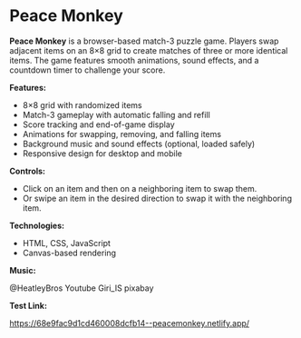 # Peace Monkey

**Peace Monkey** is a browser-based match-3 puzzle game. Players swap adjacent items on an 8×8 grid to create matches of three or more identical items. The game features smooth animations, sound effects, and a countdown timer to challenge your score.

**Features:**

* 8×8 grid with randomized items
* Match-3 gameplay with automatic falling and refill
* Score tracking and end-of-game display
* Animations for swapping, removing, and falling items
* Background music and sound effects (optional, loaded safely)
* Responsive design for desktop and mobile

**Controls:**

* Click on an item and then on a neighboring item to swap them.
* Or swipe an item in the desired direction to swap it with the neighboring item.

**Technologies:**

* HTML, CSS, JavaScript
* Canvas-based rendering
  
**Music:**

@HeatleyBros Youtube
Giri_IS pixabay

**Test Link:**

https://68e9fac9d1cd460008dcfb14--peacemonkey.netlify.app/
